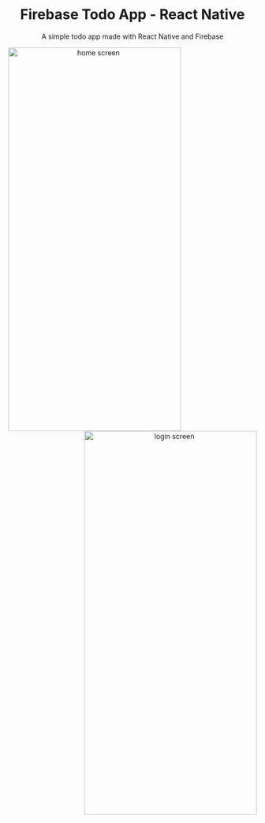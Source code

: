 <h1 align="center">Firebase Todo App - React Native</h1>
<p align="center">A simple todo app made with React Native and Firebase</p>

<div align="center">
  <img align="left" height="777" width="350" src="https://raw.githubusercontent.com/zomeru/todo-react-native/main/assets/screenshot/home.jpg" alt="home screen" />
  <img align="right" height="777" width="350" src="https://raw.githubusercontent.com/zomeru/todo-react-native/main/assets/screenshot/login.jpg" alt="login screen" />
</div>

